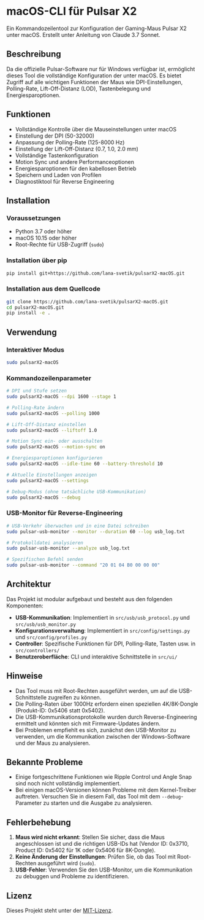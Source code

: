 # macOS-CLI für Pulsar X2

Ein Kommandozeilentool zur Konfiguration der Gaming-Maus Pulsar X2 unter macOS. Erstellt unter Anleitung von Claude 3.7 Sonnet.

## Beschreibung

Da die offizielle Pulsar-Software nur für Windows verfügbar ist, ermöglicht dieses Tool die vollständige Konfiguration der unter macOS. Es bietet Zugriff auf alle wichtigen Funktionen der Maus wie DPI-Einstellungen, Polling-Rate, Lift-Off-Distanz (LOD), Tastenbelegung und Energiesparoptionen.

## Funktionen

- Vollständige Kontrolle über die Mauseinstellungen unter macOS
- Einstellung der DPI (50-32000)
- Anpassung der Polling-Rate (125-8000 Hz)
- Einstellung der Lift-Off-Distanz (0.7, 1.0, 2.0 mm)
- Vollständige Tastenkonfiguration
- Motion Sync und andere Performanceoptionen
- Energiesparoptionen für den kabellosen Betrieb
- Speichern und Laden von Profilen
- Diagnostiktool für Reverse Engineering

## Installation

### Voraussetzungen

- Python 3.7 oder höher
- macOS 10.15 oder höher
- Root-Rechte für USB-Zugriff (`sudo`)

### Installation über pip

```bash
pip install git+https://github.com/lana-svetik/pulsarX2-macOS.git
```

### Installation aus dem Quellcode

```bash
git clone https://github.com/lana-svetik/pulsarX2-macOS.git
cd pulsarX2-macOS.git
pip install -e .
```

## Verwendung

### Interaktiver Modus

```bash
sudo pulsarX2-macOS
```

### Kommandozeilenparameter

```bash
# DPI und Stufe setzen
sudo pulsarX2-macOS --dpi 1600 --stage 1

# Polling-Rate ändern
sudo pulsarX2-macOS --polling 1000

# Lift-Off-Distanz einstellen
sudo pulsarX2-macOS --liftoff 1.0

# Motion Sync ein- oder ausschalten
sudo pulsarX2-macOS --motion-sync on

# Energiesparoptionen konfigurieren
sudo pulsarX2-macOS --idle-time 60 --battery-threshold 10

# Aktuelle Einstellungen anzeigen
sudo pulsarX2-macOS --settings

# Debug-Modus (ohne tatsächliche USB-Kommunikation)
sudo pulsarX2-macOS --debug
```

### USB-Monitor für Reverse-Engineering

```bash
# USB-Verkehr überwachen und in eine Datei schreiben
sudo pulsar-usb-monitor --monitor --duration 60 --log usb_log.txt

# Protokolldatei analysieren
sudo pulsar-usb-monitor --analyze usb_log.txt

# Spezifischen Befehl senden
sudo pulsar-usb-monitor --command "20 01 04 B0 00 00 00"
```

## Architektur

Das Projekt ist modular aufgebaut und besteht aus den folgenden Komponenten:

- **USB-Kommunikation**: Implementiert in `src/usb/usb_protocol.py` und `src/usb/usb_monitor.py`
- **Konfigurationsverwaltung**: Implementiert in `src/config/settings.py` und `src/config/profiles.py`
- **Controller**: Spezifische Funktionen für DPI, Polling-Rate, Tasten usw. in `src/controllers/`
- **Benutzeroberfläche**: CLI und interaktive Schnittstelle in `src/ui/`

## Hinweise

- Das Tool muss mit Root-Rechten ausgeführt werden, um auf die USB-Schnittstelle zugreifen zu können.
- Die Polling-Raten über 1000Hz erfordern einen speziellen 4K/8K-Dongle (Produkt-ID: 0x5406 statt 0x5402).
- Die USB-Kommunikationsprotokolle wurden durch Reverse-Engineering ermittelt und könnten sich mit Firmware-Updates ändern.
- Bei Problemen empfiehlt es sich, zunächst den USB-Monitor zu verwenden, um die Kommunikation zwischen der Windows-Software und der Maus zu analysieren.

## Bekannte Probleme

- Einige fortgeschrittene Funktionen wie Ripple Control und Angle Snap sind noch nicht vollständig implementiert.
- Bei einigen macOS-Versionen können Probleme mit dem Kernel-Treiber auftreten. Versuchen Sie in diesem Fall, das Tool mit dem `--debug`-Parameter zu starten und die Ausgabe zu analysieren.

## Fehlerbehebung

1. **Maus wird nicht erkannt**: Stellen Sie sicher, dass die Maus angeschlossen ist und die richtigen USB-IDs hat (Vendor ID: 0x3710, Product ID: 0x5402 für 1K oder 0x5406 für 8K-Dongle).
2. **Keine Änderung der Einstellungen**: Prüfen Sie, ob das Tool mit Root-Rechten ausgeführt wird (`sudo`).
3. **USB-Fehler**: Verwenden Sie den USB-Monitor, um die Kommunikation zu debuggen und Probleme zu identifizieren.

## Lizenz

Dieses Projekt steht unter der [MIT-Lizenz](LICENSE).
